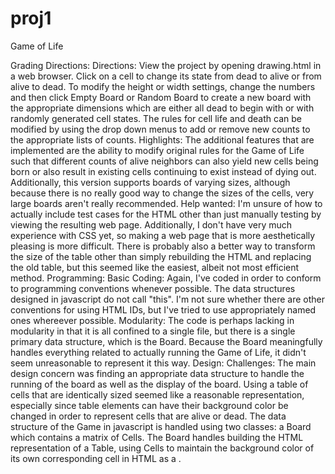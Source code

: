 proj1
=====
Game of Life

Grading Directions:
  Directions: View the project by opening drawing.html in a web browser.
    Click on a cell to change its state from dead to alive or from alive to dead.
    To modify the height or width settings, change the numbers and then click Empty Board or
    Random Board to create a new board with the appropriate dimensions which are either all dead
    to begin with or with randomly generated cell states. The rules for cell life and death
    can be modified by using the drop down menus to add or remove new counts to the appropriate 
    lists of counts.
  Highlights: The additional features that are implemented are the ability to modify 
    original rules for the Game of Life such that different counts of alive neighbors
    can also yield new cells being born or also result in existing cells continuing to
    exist instead of dying out. Additionally, this version supports boards of varying 
    sizes, although because there is no really good way to change the sizes of the cells,
    very large boards aren't really recommended.
  Help wanted: I'm unsure of how to actually include test cases for the HTML other than just
    manually testing by viewing the resulting web page. Additionally, I don't have very much
    experience with CSS yet, so making a web page that is more aesthetically pleasing is 
    more difficult. There is probably also a better way to transform the size of the table
    other than simply rebuilding the HTML and replacing the old table, but this seemed like
    the easiest, albeit not most efficient method.
Programming:
  Basic Coding: Again, I've coded in order to conform to programming conventions whenever
    possible. The data structures designed in javascript do not call "this". I'm not sure
    whether there are other conventions for using HTML IDs, but I've tried to use appropriately
    named ones whereever possible. 
  Modularity: The code is perhaps lacking in modularity in that it is all confined to a single
    file, but there is a single primary data structure, which is the Board. Because the Board 
    meaningfully handles everything related to actually running the Game of Life, it didn't
    seem unreasonable to represent it this way.
Design:
  Challenges: The main design concern was finding an appropriate data structure to handle the 
    running of the board as well as the display of the board. Using a table of cells that are 
    identically sized seemed like a reasonable representation, especially since table elements
    can have their background color be changed in order to represent cells that are alive or dead.
    The data structure of the Game in javascript is handled using two classes: a Board which 
    contains a matrix of Cells. The Board handles building the HTML representation of a Table, 
    using Cells to maintain the background color of its own corresponding cell in HTML as a <td>.